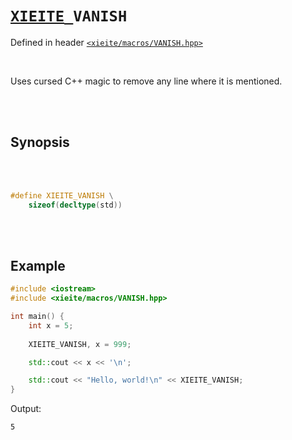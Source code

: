 # [`XIEITE`](../../docs/macros.md)`_VANISH`
Defined in header [`<xieite/macros/VANISH.hpp>`](../../include/xieite/macros/VANISH.hpp)

<br/>

Uses cursed C++ magic to remove any line where it is mentioned.

<br/><br/>

## Synopsis

<br/><br/>

```cpp
#define XIEITE_VANISH \
	sizeof(decltype(std))
```

<br/><br/>

## Example
```cpp
#include <iostream>
#include <xieite/macros/VANISH.hpp>

int main() {
	int x = 5;
	
	XIEITE_VANISH, x = 999;

	std::cout << x << '\n';

	std::cout << "Hello, world!\n" << XIEITE_VANISH;
}
```
Output:
```
5
```
